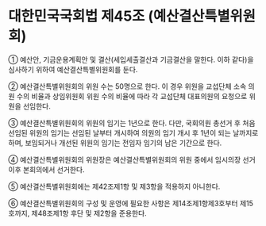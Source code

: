 # 대한민국국회법 제45조 (예산결산특별위원회)

① 예산안, 기금운용계획안 및 결산(세입세출결산과 기금결산을 말한다. 이하 같다)을 심사하기 위하여 예산결산특별위원회를 둔다.

② 예산결산특별위원회의 위원 수는 50명으로 한다. 이 경우 위원을 교섭단체 소속 의원 수의 비율과 상임위원회 위원 수의 비율에 따라 각 교섭단체 대표의원의 요청으로 위원을 선임한다.

③ 예산결산특별위원회의 위원의 임기는 1년으로 한다. 다만, 국회의원 총선거 후 처음 선임된 위원의 임기는 선임된 날부터 개시하여 의원의 임기 개시 후 1년이 되는 날까지로 하며, 보임되거나 개선된 위원의 임기는 전임자 임기의 남은 기간으로 한다.

④ 예산결산특별위원회의 위원장은 예산결산특별위원회의 위원 중에서 임시의장 선거 이후 본회의에서 선거한다.

⑤ 예산결산특별위원회에는 제42조제1항 및 제3항을 적용하지 아니한다.

⑥ 예산결산특별위원회의 구성 및 운영에 필요한 사항은 제14조제1항제3호부터 제15호까지, 제48조제1항 후단 및 제2항을 준용한다.
